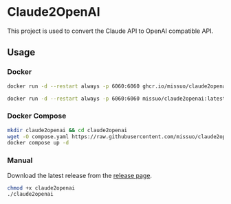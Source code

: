 # Claude2OpenAI
This project is used to convert the Claude API to OpenAI compatible API.

## Usage
### Docker

```bash
docker run -d --restart always -p 6060:6060 ghcr.io/missuo/claude2openai:latest
```

```bash
docker run -d --restart always -p 6060:6060 missuo/claude2openai:latest
```

### Docker Compose

```bash
mkdir claude2openai && cd claude2openai
wget -O compose.yaml https://raw.githubusercontent.com/missuo/claude2openai/main/compose.yaml
docker compose up -d
```

### Manual

Download the latest release from the [release page](https://github.com/missuo/claude2openai/releases).

```bash
chmod +x claude2openai
./claude2openai
```